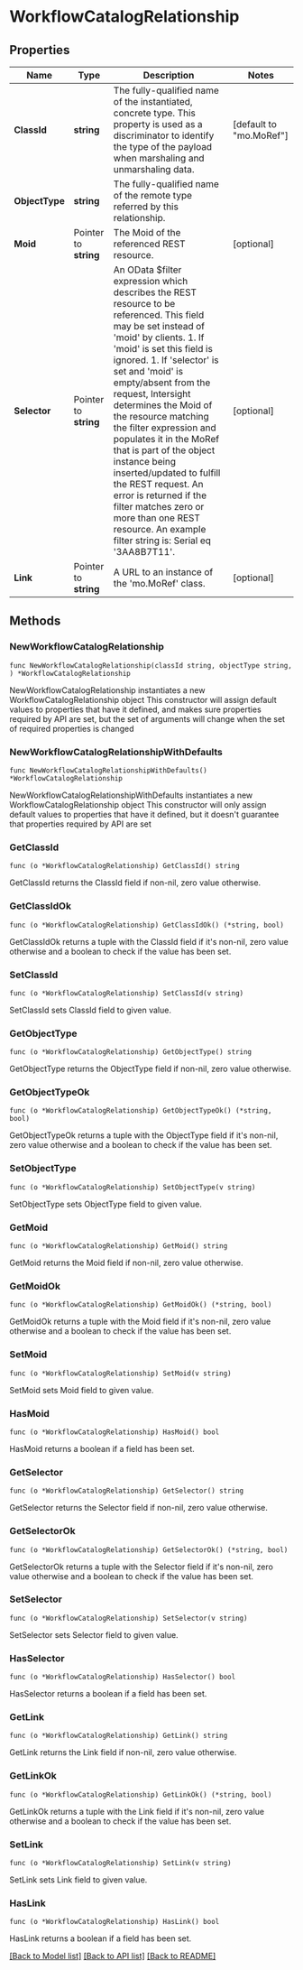 # WorkflowCatalogRelationship

## Properties

Name | Type | Description | Notes
------------ | ------------- | ------------- | -------------
**ClassId** | **string** | The fully-qualified name of the instantiated, concrete type. This property is used as a discriminator to identify the type of the payload when marshaling and unmarshaling data. | [default to "mo.MoRef"]
**ObjectType** | **string** | The fully-qualified name of the remote type referred by this relationship. | 
**Moid** | Pointer to **string** | The Moid of the referenced REST resource. | [optional] 
**Selector** | Pointer to **string** | An OData $filter expression which describes the REST resource to be referenced. This field may be set instead of &#39;moid&#39; by clients. 1. If &#39;moid&#39; is set this field is ignored. 1. If &#39;selector&#39; is set and &#39;moid&#39; is empty/absent from the request, Intersight determines the Moid of the resource matching the filter expression and populates it in the MoRef that is part of the object instance being inserted/updated to fulfill the REST request. An error is returned if the filter matches zero or more than one REST resource. An example filter string is: Serial eq &#39;3AA8B7T11&#39;. | [optional] 
**Link** | Pointer to **string** | A URL to an instance of the &#39;mo.MoRef&#39; class. | [optional] 

## Methods

### NewWorkflowCatalogRelationship

`func NewWorkflowCatalogRelationship(classId string, objectType string, ) *WorkflowCatalogRelationship`

NewWorkflowCatalogRelationship instantiates a new WorkflowCatalogRelationship object
This constructor will assign default values to properties that have it defined,
and makes sure properties required by API are set, but the set of arguments
will change when the set of required properties is changed

### NewWorkflowCatalogRelationshipWithDefaults

`func NewWorkflowCatalogRelationshipWithDefaults() *WorkflowCatalogRelationship`

NewWorkflowCatalogRelationshipWithDefaults instantiates a new WorkflowCatalogRelationship object
This constructor will only assign default values to properties that have it defined,
but it doesn't guarantee that properties required by API are set

### GetClassId

`func (o *WorkflowCatalogRelationship) GetClassId() string`

GetClassId returns the ClassId field if non-nil, zero value otherwise.

### GetClassIdOk

`func (o *WorkflowCatalogRelationship) GetClassIdOk() (*string, bool)`

GetClassIdOk returns a tuple with the ClassId field if it's non-nil, zero value otherwise
and a boolean to check if the value has been set.

### SetClassId

`func (o *WorkflowCatalogRelationship) SetClassId(v string)`

SetClassId sets ClassId field to given value.


### GetObjectType

`func (o *WorkflowCatalogRelationship) GetObjectType() string`

GetObjectType returns the ObjectType field if non-nil, zero value otherwise.

### GetObjectTypeOk

`func (o *WorkflowCatalogRelationship) GetObjectTypeOk() (*string, bool)`

GetObjectTypeOk returns a tuple with the ObjectType field if it's non-nil, zero value otherwise
and a boolean to check if the value has been set.

### SetObjectType

`func (o *WorkflowCatalogRelationship) SetObjectType(v string)`

SetObjectType sets ObjectType field to given value.


### GetMoid

`func (o *WorkflowCatalogRelationship) GetMoid() string`

GetMoid returns the Moid field if non-nil, zero value otherwise.

### GetMoidOk

`func (o *WorkflowCatalogRelationship) GetMoidOk() (*string, bool)`

GetMoidOk returns a tuple with the Moid field if it's non-nil, zero value otherwise
and a boolean to check if the value has been set.

### SetMoid

`func (o *WorkflowCatalogRelationship) SetMoid(v string)`

SetMoid sets Moid field to given value.

### HasMoid

`func (o *WorkflowCatalogRelationship) HasMoid() bool`

HasMoid returns a boolean if a field has been set.

### GetSelector

`func (o *WorkflowCatalogRelationship) GetSelector() string`

GetSelector returns the Selector field if non-nil, zero value otherwise.

### GetSelectorOk

`func (o *WorkflowCatalogRelationship) GetSelectorOk() (*string, bool)`

GetSelectorOk returns a tuple with the Selector field if it's non-nil, zero value otherwise
and a boolean to check if the value has been set.

### SetSelector

`func (o *WorkflowCatalogRelationship) SetSelector(v string)`

SetSelector sets Selector field to given value.

### HasSelector

`func (o *WorkflowCatalogRelationship) HasSelector() bool`

HasSelector returns a boolean if a field has been set.

### GetLink

`func (o *WorkflowCatalogRelationship) GetLink() string`

GetLink returns the Link field if non-nil, zero value otherwise.

### GetLinkOk

`func (o *WorkflowCatalogRelationship) GetLinkOk() (*string, bool)`

GetLinkOk returns a tuple with the Link field if it's non-nil, zero value otherwise
and a boolean to check if the value has been set.

### SetLink

`func (o *WorkflowCatalogRelationship) SetLink(v string)`

SetLink sets Link field to given value.

### HasLink

`func (o *WorkflowCatalogRelationship) HasLink() bool`

HasLink returns a boolean if a field has been set.


[[Back to Model list]](../README.md#documentation-for-models) [[Back to API list]](../README.md#documentation-for-api-endpoints) [[Back to README]](../README.md)


